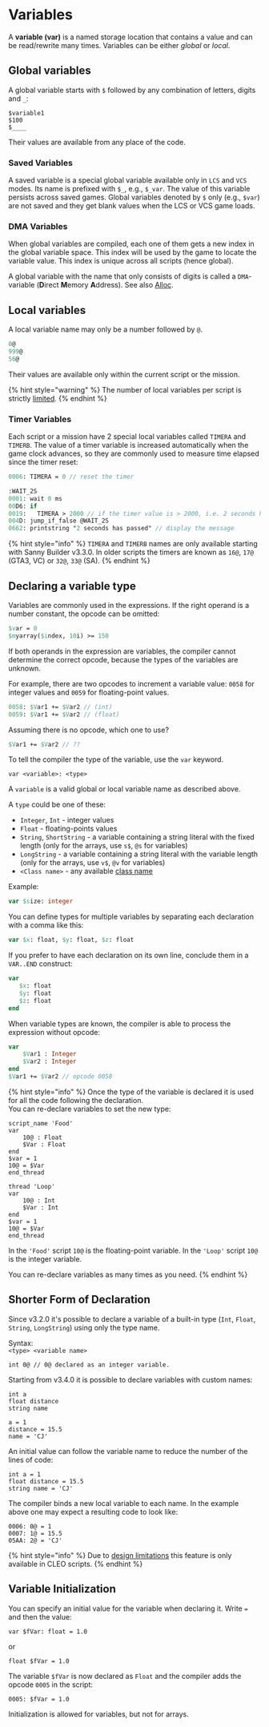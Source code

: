 # Variables

A **variable (var)** is a named storage location that contains a value and can be read/rewrite many times. Variables can be either _global_ or _local_.

## Global variables

A global variable starts with `$` followed by any combination of letters, digits and `_`:

`$variable1`\
`$100`\
`$____`

Their values are available from any place of the code.

### **Saved Variables**

A saved variable is a special global variable available only in `LCS` and `VCS` modes. Its name is prefixed with `$_`, e.g., `$_var`. The value of this variable persists across saved games. Global variables denoted by `$` only (e.g., `$var`) are not saved and they get blank values when the LCS or VCS game loads.

### DMA Variables

When global variables are compiled, each one of them gets a new index in the global variable space. This index will be used by the game to locate the variable value. This index is unique across all scripts (hence global).

A global variable with the name that only consists of digits is called a `DMA`-variable (**D**irect **M**emory **A**ddress). See also [Alloc](built-in-commands.md#alloc).

## Local variables

A local variable name may only be a number followed by `@`.

```pascal
0@ 
999@ 
56@
```

Their values are available only within the current script or the mission.

{% hint style="warning" %}
The number of local variables per script is strictly [limited](../scm-documentation/gta-limits.md).
{% endhint %}

### **Timer Variables**

Each script or a mission have 2 special local variables called `TIMERA` and `TIMERB`. The value of a timer variable is increased automatically when the game clock advances, so they are commonly used to measure time elapsed since the timer reset:

```pascal
0006: TIMERA = 0 // reset the timer

:WAIT_2S
0001: wait 0 ms
00D6: if
0019:   TIMERA > 2000 // if the timer value is > 2000, i.e. 2 seconds has passed
004D: jump_if_false @WAIT_2S
0662: printstring "2 seconds has passed" // display the message
```

{% hint style="info" %}
`TIMERA` and `TIMERB` names are only available starting with Sanny Builder v3.3.0. In older scripts the timers are known as `16@`, `17@` (GTA3, VC) or `32@`, `33@` (SA).
{% endhint %}

## Declaring a variable type

Variables are commonly used in the expressions. If the right operand is a number constant, the opcode can be omitted:

```pascal
$var = 0
$myarray($index, 10i) >= 150
```

If both operands in the expression are variables, the compiler cannot determine the correct opcode, because the types of the variables are unknown.

For example, there are two opcodes to increment a variable value: `0058` for integer values and `0059` for floating-point values.

```pascal
0058: $Var1 += $Var2 // (int)
0059: $Var1 += $Var2 // (float)
```

Assuming there is no opcode, which one to use?

```pascal
$Var1 += $Var2 // ??
```

To tell the compiler the type of the variable, use the `var` keyword.

```
var <variable>: <type>
```

A `variable` is a valid global or local variable name as described above.

A `type` could be one of these:

* `Integer`, `Int` - integer values
* `Float` - floating-points values
* `String`, `ShortString` - a variable containing a string literal with the fixed length (only for the arrays, use `s$`, `@s` for variables)
* `LongString` - a variable containing a string literal with the variable length (only for the arrays, use `v$`, `@v` for variables)
* `<Class name>` - any available [class name](classes.md)

Example:

```pascal
var $size: integer
```

You can define types for multiple variables by separating each declaration with a comma like this:

```pascal
var $x: float, $y: float, $z: float
```

If you prefer to have each declaration on its own line, conclude them in a `VAR..END` construct:

```pascal
var
   $x: float
   $y: float
   $z: float
end
```

When variable types are known, the compiler is able to process the expression without opcode:

```pascal
var
    $Var1 : Integer
    $Var2 : Integer
end
$Var1 += $Var2 // opcode 0058
```



{% hint style="info" %}
Once the type of the variable is declared it is used for all the code following the declaration.\
You can re-declare variables to set the new type:

```
script_name 'Food'
var
    10@ : Float
    $Var : Float
end
$var = 1
10@ = $Var
end_thread

thread 'Loop'
var
    10@ : Int
    $Var : Int
end
$var = 1
10@ = $Var
end_thread
```

In the `'Food'` script `10@` is the floating-point variable. In the `'Loop'` script `10@` is the integer variable.

You can re-declare variables as many times as you need.
{% endhint %}

## Shorter Form of Declaration

Since v3.2.0 it's possible to declare a variable of a built-in type (`Int`, `Float`, `String`, `LongString`) using only the type name.

Syntax:\
`<type> <variable name>`

```
int 0@ // 0@ declared as an integer variable.
```

Starting from v3.4.0 it is possible to declare variables with custom names:

```
int a
float distance
string name

a = 1
distance = 15.5
name = 'CJ'
```

An initial value can follow the variable name to reduce the number of the lines of code:

```
int a = 1
float distance = 15.5
string name = 'CJ'
```

The compiler binds a new local variable to each name. In the example above one may expect a resulting code to look like:

```
0006: 0@ = 1 
0007: 1@ = 15.5 
05AA: 2@ = 'CJ'
```

{% hint style="info" %}
Due to [design limitations](https://github.com/sannybuilder/dev/issues/32) this feature is only available in CLEO scripts.
{% endhint %}

## Variable Initialization

You can specify an initial value for the variable when declaring it. Write `=` and then the value:

```
var $fVar: float = 1.0
```

or

```
float $fVar = 1.0
```

The variable `$fVar` is now declared as `Float` and the compiler adds the opcode `0005` in the script:

```
0005: $fVar = 1.0
```

Initialization is allowed for variables, but not for arrays.
